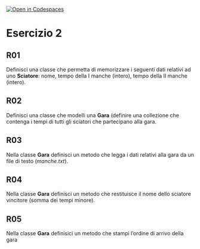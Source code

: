 [![Open in Codespaces](https://classroom.github.com/assets/launch-codespace-2972f46106e565e64193e422d61a12cf1da4916b45550586e14ef0a7c637dd04.svg)](https://classroom.github.com/open-in-codespaces?assignment_repo_id=19027955)
# Esercizio 2

## R01

Definisci una classe che permetta di memorizzare i seguenti dati relativi ad uno **Sciatore**: nome, tempo della I manche (intero), tempo della II manche (intero).

## R02

Definisci una classe che modelli una **Gara** (definire una collezione che contenga i tempi di tutti gli sciatori che partecipano alla gara.

## R03

Nella classe **Gara** definisci un metodo che legga i dati relativi alla gara da un file di testo (*manche.txt*).

## R04

Nella classe **Gara** definisci un metodo che restituisce il nome dello sciatore vincitore (somma dei tempi minore).

## R05

Nella classe **Gara** definisici un metodo che stampi l’ordine di arrivo della gara
